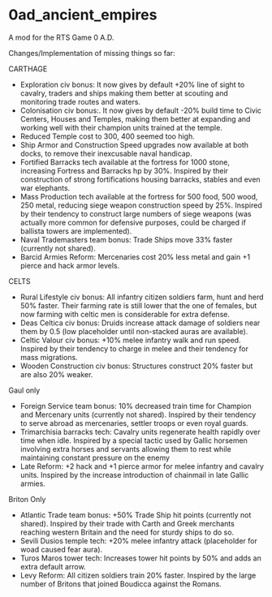0ad_ancient_empires
===================

A mod for the RTS Game 0 A.D.

Changes/Implementation of missing things so far:


CARTHAGE

- Exploration civ bonus: It now gives by default +20% line of sight to cavalry, traders and ships making them better at scouting and monitoring trade routes and waters.
- Colonisation civ bonus:. It now gives by default -20% build time to Civic Centers, Houses and Temples, making them better at expanding and working well with their champion units trained at the temple.
- Reduced Temple cost to 300, 400 seemed too high.
- Ship Armor and Construction Speed upgrades now available at both docks, to remove their inexcusable naval handicap.
- Fortified Barracks tech available at the fortress for 1000 stone, increasing Fortress and Barracks hp by 30%. Inspired by their construction of strong fortifications housing barracks, stables and even war elephants.
- Mass Production tech available at the fortress for 500 food, 500 wood, 250 metal, reducing siege weapon construction speed by 25%. Inspired by their tendency to construct large numbers of siege weapons (was actually more common for defensive purposes, could be charged if ballista towers are implemented).
- Naval Trademasters team bonus: Trade Ships move 33% faster (currently not shared).
- Barcid Armies Reform: Mercenaries cost 20% less metal and gain +1 pierce and hack armor levels.


CELTS

- Rural Lifestyle civ bonus: All infantry citizen soldiers farm, hunt and herd 50% faster. Their farming rate is still lower that the one of females, but now farming with celtic men is considerable for extra defense.
- Deas Celtica civ bonus: Druids increase attack damage of soldiers near them by 0.5 (low placeholder until non-stacked auras are available).
- Celtic Valour civ bonus: +10% melee infantry walk and run speed. Inspired by their tendency to charge in melee and their tendency for mass migrations.
- Wooden Construction civ bonus: Structures construct 20% faster but are also 20% weaker.

Gaul only
- Foreign Service team bonus: 10% decreased train time for Champion and Mercenary units (currently not shared). Inspired by their tendency to serve abroad as mercenaries, settler troops or even royal guards.
- Trimarchisia barracks tech: Cavalry units regenerate health rapidly over time when idle. Inspired by a special tactic used by Gallic horsemen involving extra horses and servants allowing them to rest while maintaining constant pressure on the enemy
- Late Reform: +2 hack and +1 pierce armor for melee infantry and cavalry units. Inspired by the increase introduction of chainmail in late Gallic armies.

Briton Only
- Atlantic Trade team bonus: +50% Trade Ship hit points (currently not shared). Inspired by their trade with Carth and Greek merchants reaching western Britain and the need for sturdy ships to do so.
- Sevili Dusios temple tech: +20% melee infantry attack (placeholder for woad caused fear aura).
- Turos Maros tower tech: Increases tower hit points by 50% and adds an extra default arrow.
- Levy Reform: All citizen soldiers train 20% faster. Inspired by the large number of Britons that joined Boudicca against the Romans.



